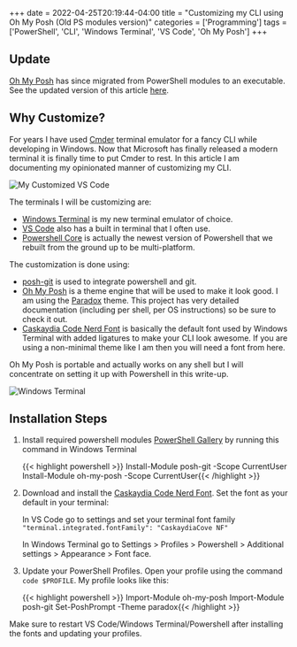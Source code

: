 +++
date = 2022-04-25T20:19:44-04:00
title = "Customizing my CLI using Oh My Posh (Old PS modules version)"
categories = ['Programming']
tags = ['PowerShell', 'CLI', 'Windows Terminal', 'VS Code', 'Oh My Posh']
+++

## Update

[Oh My Posh](https://ohmyposh.dev/docs/migrating) has since migrated from PowerShell modules to an executable. See the updated version of this article [here](/posts/customizing-my-cli-using-oh-my-posh/).

## Why Customize?

For years I have used [Cmder](https://cmder.net/) terminal emulator for a fancy CLI while developing in Windows. Now that Microsoft has finally released a modern terminal it is finally time to put Cmder to rest. In this article I am documenting my opinionated manner of customizing my CLI.

![My Customized VS Code](/images/2022/vscode.png)

The terminals I will be customizing are:

- [Windows Terminal](https://aka.ms/terminal) is my new terminal emulator of choice.
- [VS Code](https://code.visualstudio.com/download) also has a built in terminal that I often use.
- [Powershell Core](https://github.com/PowerShell/PowerShell#get-powershell) is actually the newest version of Powershell that we rebuilt from the ground up to be multi-platform.

The customization is done using:

- [posh-git](https://github.com/dahlbyk/posh-git) is used to integrate powershell and git.
- [Oh My Posh](https://ohmyposh.dev/) is a theme engine that will be used to make it look good. I am using the [Paradox](https://ohmyposh.dev/docs/themes#paradox) theme. This project has very detailed documentation (including per shell, per OS instructions) so be sure to check it out.
- [Caskaydia Code Nerd Font](https://www.nerdfonts.com/font-downloads) is basically the default font used by Windows Terminal with added ligatures to make your CLI look awesome. If you are using a non-minimal theme like I am then you will need a font from here.

Oh My Posh is portable and actually works on any shell but I will concentrate on setting it up with Powershell in this write-up.

![Windows Terminal](/images/2022/windowsterminal.png)

## Installation Steps

1. Install required powershell modules [PowerShell Gallery](https://github.com/dahlbyk/posh-git#installing-posh-git-via-powershellget-on-linux-macos-and-windows) by running this command in Windows Terminal

    {{< highlight powershell >}}
    Install-Module posh-git -Scope CurrentUser
    Install-Module oh-my-posh -Scope CurrentUser{{< /highlight >}}

2. Download and install the [Caskaydia Code Nerd Font](https://www.nerdfonts.com/font-downloads). Set the font as your default in your terminal:

    In VS Code go to settings and set your terminal font family `"terminal.integrated.fontFamily": "CaskaydiaCove NF"`

    In Windows Terminal go to Settings > Profiles > Powershell > Additional settings > Appearance > Font face.

3. Update your PowerShell Profiles. Open your profile using the command `code $PROFILE`. My profile looks like this:

    {{< highlight powershell >}}
    Import-Module oh-my-posh
    Import-Module posh-git
    Set-PoshPrompt -Theme paradox{{< /highlight >}}

Make sure to restart VS Code/Windows Terminal/Powershell after installing the fonts and updating your profiles.
